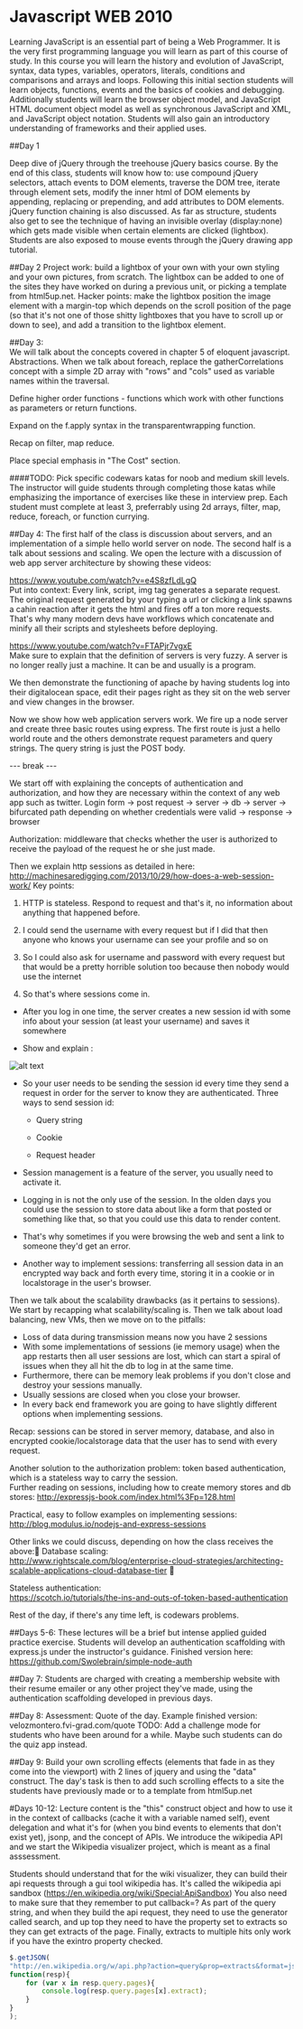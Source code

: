 Javascript WEB 2010  
====

Learning JavaScript is an essential part of being a Web Programmer.  It is the very first programming language you will learn as part of this course of study.  In this course you will learn the history and evolution of JavaScript, syntax, data types, variables, operators, literals, conditions and comparisons and arrays and loops.  Following this initial section students will learn objects, functions, events and the basics of cookies and debugging.  Additionally students will learn the browser object model, and JavaScript HTML document object model as well as synchronous JavaScript and XML, and JavaScript object notation.  Students will also gain an introductory understanding of frameworks and their applied uses.

##Day 1

Deep dive of jQuery through the treehouse jQuery basics course. By the end of this class, students will know how to: use compound jQuery selectors, attach events to DOM elements,  traverse the DOM tree, iterate through element sets, modify the inner html of DOM elements by appending, replacing or prepending, and add attributes to DOM elements. jQuery function chaining is also discussed. As far as structure, students also get to see the technique of having an invisible overlay (display:none) which gets made visible when certain elements are clicked (lightbox). Students are also exposed to mouse events through the jQuery drawing app tutorial.

##Day 2
Project work: build a lightbox of your own with your own styling and your own pictures, from scratch. The lightbox can be added to one of the sites they have worked on during a previous unit, or picking a template from html5up.net. Hacker points: make the lightbox position the image element with a margin-top which depends on the scroll position of the page (so that it's not one of those shitty lightboxes that you have to scroll up or down to see), and add a transition to the lightbox element.

##Day 3:  
We will talk about the concepts covered in chapter 5 of eloquent javascript. Abstractions. When we talk about foreach, replace the gatherCorrelations concept with a simple 2D array with "rows" and "cols" used as variable names within the traversal.

Define higher order functions - functions which work with other functions as parameters or return functions.

Expand on the f.apply syntax in the transparentwrapping function.

Recap on filter, map reduce.

Place special emphasis in "The Cost" section.

####TODO:
Pick specific codewars katas for noob and medium skill levels. The instructor will guide students through completing those katas while emphasizing the importance of exercises like these in interview prep. Each student must complete at least 3, preferrably using 2d arrays, filter, map, reduce, foreach, or function currying.

##Day 4:
The first half of the class is discussion about servers, and an implementation of a simple hello world server on node. The second half is a talk about sessions and scaling. We open the lecture with a discussion of web app server architecture by showing these videos:

https://www.youtube.com/watch?v=e4S8zfLdLgQ  
Put into context: Every link, script, img tag generates a separate request. The original request generated by your typing a url or clicking a link spawns a cahin reaction after it gets the html and fires off a ton more requests. That's why many modern devs have workflows which concatenate and minify all their scripts and stylesheets before deploying.

https://www.youtube.com/watch?v=FTAPjr7vgxE  
Make sure to explain that the definition of servers is very fuzzy. A server is no longer really just a machine. It can be and usually is a program.

We then demonstrate the functioning of apache by having students log into their digitalocean space, edit their pages right as they sit on the web server and view changes in the browser.

Now we show how web application servers work. We fire up a node server and create three basic routes using express. The first route is just a hello world route and the others demonstrate request parameters and query strings. The query string is just the POST body.

--- break ---

We start off with explaining the concepts of authentication and authorization, and how they are necessary within the context of any web app such as twitter. Login form -> post request -> server -> db -> server -> bifurcated path depending on whether credentials were valid -> response -> browser

Authorization: middleware that checks whether the user is authorized to receive the payload of the request he or she just made.

Then we explain http sessions as detailed in here: http://machinesaredigging.com/2013/10/29/how-does-a-web-session-work/
Key points:  

1. HTTP is stateless. Respond to request and that's it, no information about anything that happened before.

2. I could send the username with every request but if I did that then anyone who knows your username can see your profile and so on  

3. So I could also ask for username and password with every request but that would be a pretty horrible solution too because then nobody would use the internet  

4. So that's where sessions come in.  

  * After you log in one time, the server creates a new session id with some info about your session (at least your username) and saves it somewhere  

  * Show and explain :  

  ![alt text](http://machinesaredigging.com/blog-mad/wp-content/uploads/2013/10/session_cycle.jpg "HTTP Sessions")

  * So your user needs to be sending the session id every time they send a request in order for the server to know they are authenticated. Three ways to send session id:

    * Query string

    * Cookie

    * Request header

  * Session management is a feature of the server, you usually need to activate it.

  * Logging in is not the only use of the session. In the olden days you could use the session to store data about like a form that posted or something like that, so that you could use this data to render content.

  * That's why sometimes if you were browsing the web and sent a link to someone they'd get an error.

  * Another way to implement sessions: transferring all session data in an encrypted way back and forth every time, storing it in a cookie or in localstorage in the user's browser.

Then we talk about the scalability drawbacks (as it pertains to sessions). We start by recapping what scalability/scaling is. Then we talk about load balancing, new VMs, then we move on to the pitfalls:
  * Loss of data during transmission means now you have 2 sessions  
  * With some implementations of sessions (ie memory usage) when the app restarts then all user sessions are lost, which can start a spiral of issues when they all hit the db to log in at the same time.  
  * Furthermore, there can be memory leak problems if you don't close and destroy your sessions manually.  
  * Usually sessions are closed when you close your browser.  
  * In every back end framework you are going to have slightly different options when implementing sessions.  

Recap: sessions can be stored in server memory, database, and also in encrypted cookie/localstorage data that the user has to send with every request.  


Another solution to the authorization problem: token based authentication, which is a stateless way to carry the session.  
Further reading on sessions, including how to create memory stores and db stores:   http://expressjs-book.com/index.html%3Fp=128.html


Practical, easy to follow examples on implementing sessions:  
http://blog.modulus.io/nodejs-and-express-sessions


Other links we could discuss, depending on how the class receives the above: Database scaling:  
http://www.rightscale.com/blog/enterprise-cloud-strategies/architecting-scalable-applications-cloud-database-tier  

Stateless authentication:  
https://scotch.io/tutorials/the-ins-and-outs-of-token-based-authentication

Rest of the day, if there's any time left, is codewars problems.

##Days 5-6:
These lectures will be a brief but intense applied guided practice exercise. Students will develop an authentication scaffolding with express.js under the instructor's guidance. Finished version here: https://github.com/Swolebrain/simple-node-auth

##Day 7:
Students are charged with creating a membership website with their resume emailer or any other project they've made, using the authentication scaffolding developed in previous days.

##Day 8:
Assessment: Quote of the day. Example finished version: velozmontero.fvi-grad.com/quote
TODO: Add a challenge mode for students who have been around for a while. Maybe such students can do the quiz app instead.

##Day 9:
Build your own scrolling effects (elements that fade in as they come into the viewport) with 2 lines of jquery and using the "data" construct. The day's task is then to add such scrolling effects to a site the students have previously made or to a template from html5up.net

#Days 10-12:
Lecture content is the "this" construct object and how to use it in the context of callbacks (cache it with a variable named self), event delegation and what it's for (when you bind events to elements that don't exist yet), jsonp, and the concept of APIs. We introduce the wikipedia API and we start the Wikipedia visualizer project, which is meant as a final asssessment.  

Students should understand that for the wiki visualizer, they can build their api requests through a gui tool wikipedia has. It's called the wikipedia api sandbox (https://en.wikipedia.org/wiki/Special:ApiSandbox) You also need to make sure that they remember to put callback=? As part of the query string, and when they build the api request, they need to use the generator called search, and up top they need to have the property set to extracts so they can get extracts of the page. Finally, extracts to multiple hits only work if you have the exintro property checked.  

```javascript
$.getJSON(
"http://en.wikipedia.org/w/api.php?action=query&prop=extracts&format=json&generator=search&gsrsearch=julio&callback=?",
function(resp){
	for (var x in resp.query.pages){
		console.log(resp.query.pages[x].extract);
	}
}
);
```
